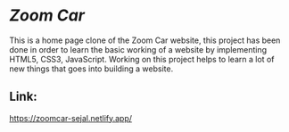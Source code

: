 # *Zoom Car*

This is a home page clone of the Zoom Car website, this project has been done in order to learn the basic working of a website by implementing HTML5, CSS3, JavaScript. Working on this project helps to learn a lot of new things that goes into building a website. 


## Link:
https://zoomcar-sejal.netlify.app/

